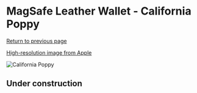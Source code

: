 # MagSafe Leather Wallet - California Poppy

[Return to previous page](/wallet)

[High-resolution image from Apple](https://store.storeimages.cdn-apple.com/8756/as-images.apple.com/is/MHLP3?wid=4500&hei=4500&fmt=png)

<div style="width: 512px"><img src="/almost_uncompressed/MHLP3.webp" alt="California Poppy"></div>

## Under construction
